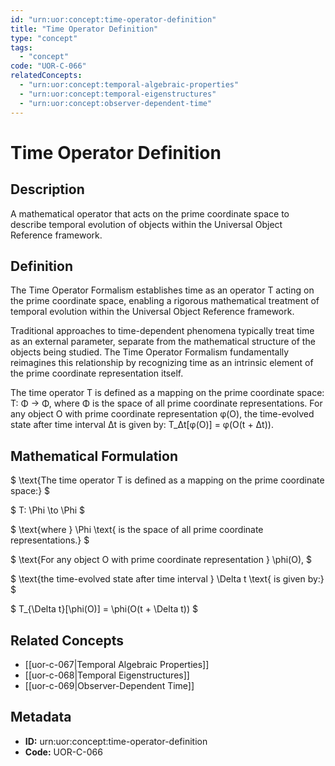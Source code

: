 ```yaml
---
id: "urn:uor:concept:time-operator-definition"
title: "Time Operator Definition"
type: "concept"
tags:
  - "concept"
code: "UOR-C-066"
relatedConcepts:
  - "urn:uor:concept:temporal-algebraic-properties"
  - "urn:uor:concept:temporal-eigenstructures"
  - "urn:uor:concept:observer-dependent-time"
---
```


# Time Operator Definition

## Description

A mathematical operator that acts on the prime coordinate space to describe temporal evolution of objects within the Universal Object Reference framework.

## Definition

The Time Operator Formalism establishes time as an operator T acting on the prime coordinate space, enabling a rigorous mathematical treatment of temporal evolution within the Universal Object Reference framework.

Traditional approaches to time-dependent phenomena typically treat time as an external parameter, separate from the mathematical structure of the objects being studied. The Time Operator Formalism fundamentally reimagines this relationship by recognizing time as an intrinsic element of the prime coordinate representation itself.

The time operator T is defined as a mapping on the prime coordinate space: T: Φ → Φ, where Φ is the space of all prime coordinate representations. For any object O with prime coordinate representation φ(O), the time-evolved state after time interval Δt is given by: T_Δt[φ(O)] = φ(O(t + Δt)).

## Mathematical Formulation

$
\text{The time operator T is defined as a mapping on the prime coordinate space:}
$

$
T: \Phi \to \Phi
$

$
\text{where } \Phi \text{ is the space of all prime coordinate representations.}
$

$
\text{For any object O with prime coordinate representation } \phi(O),
$

$
\text{the time-evolved state after time interval } \Delta t \text{ is given by:}
$

$
T_{\Delta t}[\phi(O)] = \phi(O(t + \Delta t))
$

## Related Concepts

- [[uor-c-067|Temporal Algebraic Properties]]
- [[uor-c-068|Temporal Eigenstructures]]
- [[uor-c-069|Observer-Dependent Time]]

## Metadata

- **ID:** urn:uor:concept:time-operator-definition
- **Code:** UOR-C-066
